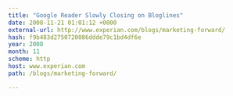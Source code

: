 ```yaml
---
title: "Google Reader Slowly Closing on Bloglines"
date: 2008-11-21 01:01:12 +0000
external-url: http://www.experian.com/blogs/marketing-forward/
hash: f9b483d2750720086ddde79c1bd4df6e
year: 2008
month: 11
scheme: http
host: www.experian.com
path: /blogs/marketing-forward/

---
```



